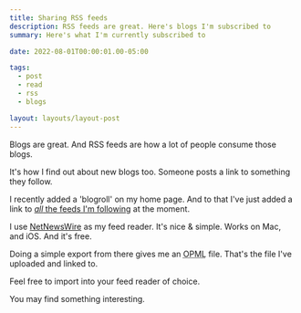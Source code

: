 ```yaml
---
title: Sharing RSS feeds
description: RSS feeds are great. Here's blogs I'm subscribed to
summary: Here's what I'm currently subscribed to

date: 2022-08-01T00:00:01.00-05:00

tags:
  - post
  - read
  - rss
  - blogs

layout: layouts/layout-post
---
```

Blogs are great. And RSS feeds are how a lot of people consume those blogs.

It's how I find out about new blogs too. Someone posts a link to something they follow.

I recently added a 'blogroll' on my home page. And to that I've just added a link to <a href="/Subscriptions-DJMFeeds.opml" title="OPML file"><em>all</em> the feeds I'm following</a> at the moment.

I use <a href="https://netnewswire.com" title="RSS feed reader for Mac">NetNewsWire</a> as my feed reader. It's nice & simple. Works on Mac, and iOS. And it's free.

Doing a simple export from there gives me an <abbr title="Outline Processor Markup Language">OPML</abbr> file. That's the file I've uploaded and linked to.

Feel free to import into your feed reader of choice.

You may find something interesting.